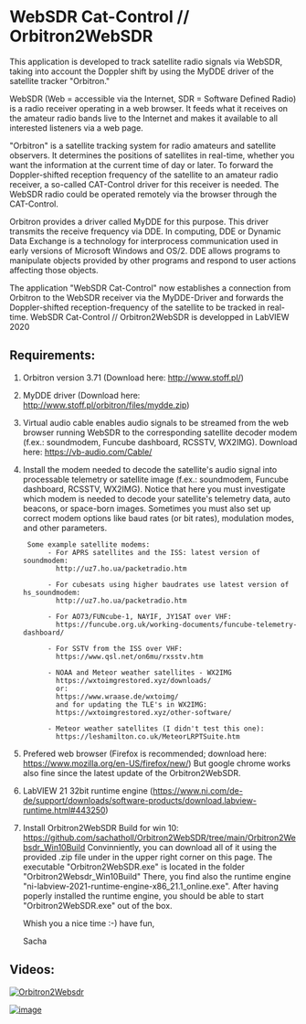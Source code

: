 # WebSDR Cat-Control // Orbitron2WebSDR
This application is developed to track satellite radio signals via WebSDR, taking into account the Doppler shift by using the MyDDE driver of the satellite tracker "Orbitron." 

WebSDR (Web = accessible via the Internet, SDR = Software Defined Radio) is a radio receiver operating in a web browser. It feeds what it receives on the amateur radio bands live to the Internet and makes it available to all interested listeners via a web page.

"Orbitron" is a satellite tracking system for radio amateurs and satellite observers. It determines the positions of satellites in real-time, whether you want the information at the current time of day or later. To forward the Doppler-shifted reception frequency of the satellite to an amateur radio receiver, a so-called CAT-Control driver for this receiver is needed. The WebSDR radio could be operated remotely via the browser through the CAT-Control.

Orbitron provides a driver called MyDDE for this purpose. This driver transmits the receive frequency via DDE. In computing, DDE or Dynamic Data Exchange is a technology for interprocess communication used in early versions of Microsoft Windows and OS/2. DDE allows programs to manipulate objects provided by other programs and respond to user actions affecting those objects.

The application "WebSDR Cat-Control" now establishes a connection from Orbitron to the WebSDR receiver via the MyDDE-Driver and forwards the Doppler-shifted reception-frequency of the satellite to be tracked in real-time. WebSDR Cat-Control // Orbitron2WebSDR is developped in LabVIEW 2020

Requirements:
----------------
1) Orbitron version 3.71  (Download here: http://www.stoff.pl/)

2) MyDDE driver  (Download here: http://www.stoff.pl/orbitron/files/mydde.zip)

4) Virtual audio cable enables audio signals to be streamed from the web browser running WebSDR to 
   the corresponding satellite decoder modem (f.ex.: soundmodem, Funcube dashboard, RCSSTV, WX2IMG). 
   Download here: https://vb-audio.com/Cable/

5) Install the modem needed to decode the satellite's audio signal into processable telemetry or satellite image
   (f.ex.: soundmodem, Funcube dashboard, RCSSTV, WX2IMG). Notice that here you must investigate which modem is needed 
   to decode your satellite's telemetry data, auto beacons, or space-born images. Sometimes you must also set up correct 
   modem options like baud rates (or bit rates), modulation modes, and other parameters.
   
        Some example satellite modems:
             - For APRS satellites and the ISS: latest version of soundmodem:
               http://uz7.ho.ua/packetradio.htm
               
             - For cubesats using higher baudrates use latest version of hs_soundmodem:
               http://uz7.ho.ua/packetradio.htm
               
             - For AO73/FUNcube-1, NAYIF, JY1SAT over VHF: 
               https://funcube.org.uk/working-documents/funcube-telemetry-dashboard/
               
             - For SSTV from the ISS over VHF: 
               https://www.qsl.net/on6mu/rxsstv.htm
               
             - NOAA and Meteor weather satellites - WX2IMG
               https://wxtoimgrestored.xyz/downloads/
               or:
               https://www.wraase.de/wxtoimg/
               and for updating the TLE's in WX2IMG:
               https://wxtoimgrestored.xyz/other-software/

             - Meteor weather satellites (I didn't test this one):
               https://leshamilton.co.uk/MeteorLRPTSuite.htm
    
6) Prefered web browser (Firefox is recommended; download here: https://www.mozilla.org/en-US/firefox/new/)
   But google chrome works also fine since the latest update of the Orbitron2WebSDR.

7) LabVIEW 21 32bit runtime engine (https://www.ni.com/de-de/support/downloads/software-products/download.labview-runtime.html#443250)

8) Install Orbitron2WebSDR Build for win 10: https://github.com/sachatholl/Orbitron2WebSDR/tree/main/Orbitron2Websdr_Win10Build
   Convinniently, you can download all of it using the provided .zip file 
   under in the upper right corner on this page. The executable "Orbitron2WebSDR.exe"
   is located in the folder "Orbitron2Websdr_Win10Build" There, you find also the 
   runtime engine "ni-labview-2021-runtime-engine-x86_21.1_online.exe".
   After having poperly installed the runtime engine, you should be able
   to start "Orbitron2WebSDR.exe" out of the box.
   
   Whish you a nice time :-)
   have fun,
  
   Sacha



Videos:
----------------

[![Orbitron2Websdr](https://user-images.githubusercontent.com/3606905/159119945-d6d3702a-a1e7-4796-a31f-a2ced8f14182.JPG)](https://www.youtube.com/watch?v=LkdO7o0-AwY)


[![image](https://user-images.githubusercontent.com/3606905/155881896-1a0cb6a4-7386-4a0d-8725-96ccdb60dfef.png)](https://www.youtube.com/watch?v=3J_UkhTQFNA)
